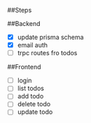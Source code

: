 ##Steps 


##Backend 
- [x] update prisma schema
- [x] email auth
- [ ] trpc routes fro todos
 
##Frontend
- [ ] login 
- [ ] list todos
- [ ] add todo
- [ ] delete todo
- [ ] update todo